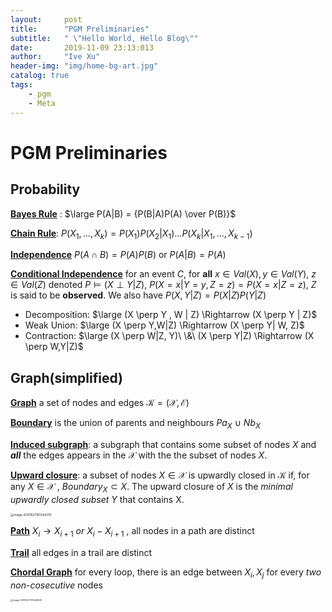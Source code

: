 ```yaml
---
layout:     post
title:      "PGM Preliminaries"
subtitle:   " \"Hello World, Hello Blog\""
date:       2019-11-09 23:13:013
author:     "Ive Xu"
header-img: "img/home-bg-art.jpg"
catalog: true
tags:
    - pgm
    - Meta
---
```


# PGM Preliminaries

## Probability

**<u>Bayes Rule</u>** : $\large P(A|B) = {P(B|A)P(A) \over P(B)}$

**<u>Chain Rule</u>**: $P(X_1, ..., X_k) = P(X_1)P(X_2|X_1)...P(X_k|X_1, ..., X_{k-1})$

**<u>Independence</u>** $P(A \cap B) = P(A)P(B)$ or $P(A|B)=P(A)$

**<u>Conditional Independence</u>** for an event $C$, for **all** $x \in Val(X), y \in Val(Y),\ z \in Val(Z)$ denoted $P \vDash (X \perp Y|Z)$, $P(X=x|Y=y,Z=z) = P(X=x|Z=z)$, $Z$ is said to be **observed**. We also have $P(X, Y|Z) = P(X|Z)P(Y|Z)$

- Decomposition: $\large (X \perp Y , W | Z) \Rightarrow (X \perp Y | Z)$
- Weak Union: $\large (X \perp Y,W|Z) \Rightarrow (X \perp Y| W, Z)$
- Contraction: $\large (X \perp W|Z, Y)\ \&\ (X \perp Y|Z) \Rightarrow (X \perp W,Y|Z)$

## Graph(simplified)

**<u>Graph</u>** a set of nodes and edges $\mathcal{K} = (\mathcal{X}, \mathcal{E})$

**<u>Boundary</u>** is the union of parents and neighbours $Pa_X\ \cup\ Nb_X$

**<u>Induced subgraph</u>**: a subgraph that contains some subset of nodes $X$ and ***all*** the edges appears in the $\mathcal{X}$ with the the subset of nodes $X$.

**<u>Upward closure</u>**: a subset of nodes $X \in \mathcal{X}$ is upwardly closed in $\mathcal{K}$ if, for any $X \in \mathcal{X}$ , $Boundary_X \subset X$. The upward closure of $X$ is the *minimal upwardly closed subset* $Y$ that contains X.

<img src="/Users/ivexu/Library/Application Support/typora-user-images/image-20191027163342019.png" alt="image-20191027163342019" style="zoom:33%;" />

**<u>Path</u>** $X_i \rightarrow X_{i+1}\ or\ X_i-X_{i+1}$ , all nodes in a path are distinct

**<u>Trail</u>** all edges in a trail are distinct

**<u>Chordal Graph</u>** for every loop, there is an edge between $X_i, X_j$ for every *two non-cosecutive* nodes

<img src="/Users/ivexu/Library/Application Support/typora-user-images/image-20191027170503828.png" alt="image-20191027170503828" style="zoom:25%;" />

